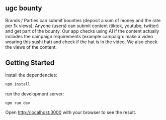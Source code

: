 ## ugc bounty

Brands / Parties can submit bounties (deposit a sum of money and the rate per 1k views). Anyone (users) can submit content (tiktok, youtube, twitter) and get part of the bounty. Our app checks using AI if the content actually includes the campaign requirements (example campaign: make a video wearing this sushi hat) and check if the hat is in the video. We also check the views of the content. 

## Getting Started

install the dependencies: 

```bash
npm install
```

run the development server:

```bash
npm run dev
```

Open [http://localhost:3000](http://localhost:3000) with your browser to see the result.